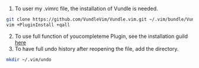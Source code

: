 1. To user my .vimrc file, the installation of Vundle is needed.
```bash
git clone https://github.com/VundleVim/Vundle.vim.git ~/.vim/bundle/Vundle.vim
vim +PluginInstall +qall
```
2. To use full function of youcompleteme Plugin, see the installation guild [here](https://github.com/ycm-core/YouCompleteMe)
3. To have full undo history after reopening the file, add the directory.
```bash
mkdir ~/.vim/undo
```
